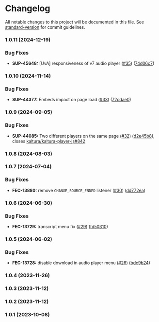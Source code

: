 # Changelog

All notable changes to this project will be documented in this file. See [standard-version](https://github.com/conventional-changelog/standard-version) for commit guidelines.

### 1.0.11 (2024-12-19)


### Bug Fixes

* **SUP-45648:** [UvA] responsiveness of v7 audio player ([#35](https://github.com/kaltura/playkit-js-audio-player/issues/35)) ([74d06c7](https://github.com/kaltura/playkit-js-audio-player/commit/74d06c7275d546ea5e8487b4e21121472ce7964a))

### 1.0.10 (2024-11-14)


### Bug Fixes

* **SUP-44377:** Embeds impact on page load ([#33](https://github.com/kaltura/playkit-js-audio-player/issues/33)) ([72cdae0](https://github.com/kaltura/playkit-js-audio-player/commit/72cdae0a519a9f70a90a5d98da160815c6bc9696))

### 1.0.9 (2024-09-05)


### Bug Fixes

* **SUP-44085:** Two different players on the same page ([#32](https://github.com/kaltura/playkit-js-audio-player/issues/32)) ([d2e45b8](https://github.com/kaltura/playkit-js-audio-player/commit/d2e45b884f91d1b65af0ecfbb2095ecdf111de23)), closes [kaltura/kaltura-player-js#842](https://github.com/kaltura/kaltura-player-js/issues/842)

### 1.0.8 (2024-08-03)

### 1.0.7 (2024-07-04)


### Bug Fixes

* **FEC-13880:** remove `CHANGE_SOURCE_ENDED` listener ([#30](https://github.com/kaltura/playkit-js-audio-player/issues/30)) ([dd772ea](https://github.com/kaltura/playkit-js-audio-player/commit/dd772ea5c57977a728929d8bf4c808cd1de34942))

### 1.0.6 (2024-06-30)


### Bug Fixes

* **FEC-13729:** transcript menu fix ([#29](https://github.com/kaltura/playkit-js-audio-player/issues/29)) ([fd50310](https://github.com/kaltura/playkit-js-audio-player/commit/fd50310a4de7d29e2d61dc8f2ccaa340493a3da5))

### 1.0.5 (2024-06-02)


### Bug Fixes

* **FEC-13728:** disable download in audio player menu ([#26](https://github.com/kaltura/playkit-js-audio-player/issues/26)) ([bdc9b24](https://github.com/kaltura/playkit-js-audio-player/commit/bdc9b24a4a0631c295b0792634fa448587c5703b))

### 1.0.4 (2023-11-26)

### 1.0.3 (2023-11-12)

### 1.0.2 (2023-11-12)

### 1.0.1 (2023-10-08)
